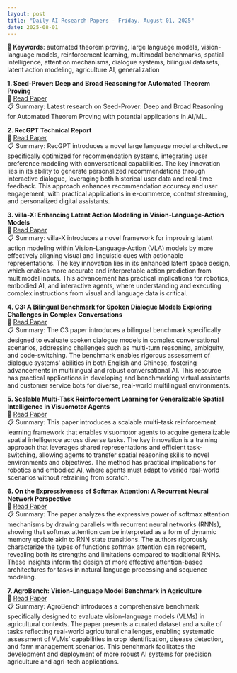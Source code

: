 ```yaml
---
layout: post
title: "Daily AI Research Papers - Friday, August 01, 2025"
date: 2025-08-01
---
```


**🔑 Keywords**: automated theorem proving, large language models, vision-language models, reinforcement learning, multimodal benchmarks, spatial intelligence, attention mechanisms, dialogue systems, bilingual datasets, latent action modeling, agriculture AI, generalization

**1. Seed-Prover: Deep and Broad Reasoning for Automated Theorem Proving**  
🔗 [Read Paper](https://huggingface.co/papers/2507.23726)  
📋 Summary: Latest research on Seed-Prover: Deep and Broad Reasoning for Automated Theorem Proving with potential applications in AI/ML.

**2. RecGPT Technical Report**  
🔗 [Read Paper](https://huggingface.co/papers/2507.22879)  
📋 Summary: RecGPT introduces a novel large language model architecture specifically optimized for recommendation systems, integrating user preference modeling with conversational capabilities. The key innovation lies in its ability to generate personalized recommendations through interactive dialogue, leveraging both historical user data and real-time feedback. This approach enhances recommendation accuracy and user engagement, with practical applications in e-commerce, content streaming, and personalized digital assistants.

**3. villa-X: Enhancing Latent Action Modeling in Vision-Language-Action
  Models**  
🔗 [Read Paper](https://huggingface.co/papers/2507.23682)  
📋 Summary: villa-X introduces a novel framework for improving latent action modeling within Vision-Language-Action (VLA) models by more effectively aligning visual and linguistic cues with actionable representations. The key innovation lies in its enhanced latent space design, which enables more accurate and interpretable action prediction from multimodal inputs. This advancement has practical implications for robotics, embodied AI, and interactive agents, where understanding and executing complex instructions from visual and language data is critical.

**4. C3: A Bilingual Benchmark for Spoken Dialogue Models Exploring
  Challenges in Complex Conversations**  
🔗 [Read Paper](https://huggingface.co/papers/2507.22968)  
📋 Summary: The C3 paper introduces a bilingual benchmark specifically designed to evaluate spoken dialogue models in complex conversational scenarios, addressing challenges such as multi-turn reasoning, ambiguity, and code-switching. The benchmark enables rigorous assessment of dialogue systems' abilities in both English and Chinese, fostering advancements in multilingual and robust conversational AI. This resource has practical applications in developing and benchmarking virtual assistants and customer service bots for diverse, real-world multilingual environments.

**5. Scalable Multi-Task Reinforcement Learning for Generalizable Spatial
  Intelligence in Visuomotor Agents**  
🔗 [Read Paper](https://huggingface.co/papers/2507.23698)  
📋 Summary: This paper introduces a scalable multi-task reinforcement learning framework that enables visuomotor agents to acquire generalizable spatial intelligence across diverse tasks. The key innovation is a training approach that leverages shared representations and efficient task-switching, allowing agents to transfer spatial reasoning skills to novel environments and objectives. The method has practical implications for robotics and embodied AI, where agents must adapt to varied real-world scenarios without retraining from scratch.

**6. On the Expressiveness of Softmax Attention: A Recurrent Neural Network
  Perspective**  
🔗 [Read Paper](https://huggingface.co/papers/2507.23632)  
📋 Summary: The paper analyzes the expressive power of softmax attention mechanisms by drawing parallels with recurrent neural networks (RNNs), showing that softmax attention can be interpreted as a form of dynamic memory update akin to RNN state transitions. The authors rigorously characterize the types of functions softmax attention can represent, revealing both its strengths and limitations compared to traditional RNNs. These insights inform the design of more effective attention-based architectures for tasks in natural language processing and sequence modeling.

**7. AgroBench: Vision-Language Model Benchmark in Agriculture**  
🔗 [Read Paper](https://huggingface.co/papers/2507.20519)  
📋 Summary: AgroBench introduces a comprehensive benchmark specifically designed to evaluate vision-language models (VLMs) in agricultural contexts. The paper presents a curated dataset and a suite of tasks reflecting real-world agricultural challenges, enabling systematic assessment of VLMs’ capabilities in crop identification, disease detection, and farm management scenarios. This benchmark facilitates the development and deployment of more robust AI systems for precision agriculture and agri-tech applications.
